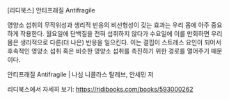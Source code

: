 [리디북스] 안티프래질 Antifragile

영양소 섭취의 무작위성과 생리적 반응의 비선형성이 갖는 효과는 우리 몸에 아주 중요하게 작용한다. 월요일에 단백질을 전혀 섭취하지 않다가 수요일에 이를 만회하면 우리 몸은 생리적으로 다른(더 나은) 반응을 일으킨다. 이는 결핍이 스트레스 요인이 되어서 후속적인 영양소 섭취 혹은 비슷한 영양소 섭취를 촉진하기 위한 경로를 열어주기 때문이다.

안티프래질 Antifragile | 나심 니콜라스 탈레브, 안세민 저

리디북스에서 자세히 보기: https://ridibooks.com/books/593000262